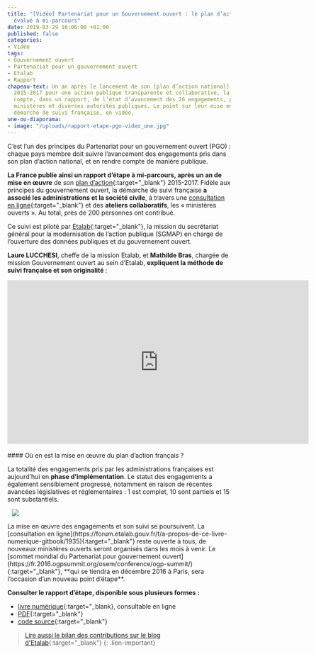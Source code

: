 ```yaml
---
title: "[Vidéo] Partenariat pour un Gouvernement ouvert : le plan d’action français
  évalué à mi-parcours"
date: 2019-03-29 16:06:00 +01:00
published: false
categories:
- Vidéo
tags:
- Gouvernement ouvert
- Partenariat pour un gouvernement ouvert
- Etalab
- Rapport
chapeau-text: Un an après le lancement de son [plan d’action national](http://www.modernisation.gouv.fr/laction-publique-se-transforme/en-ouvrant-les-donnees-publiques/gouvernement-ouvert-la-france-publie-son-plan-daction-national-ogp){:target="-blank"}
  2015-2017 pour une action publique transparente et collaborative, la France rend
  compte, dans un rapport, de l’état d’avancement des 26 engagements, portés par 10
  ministères et diverses autorités publiques. Le point sur leur mise en œuvre et la
  démarche de suivi française, en vidéo.
une-ou-diaporama:
- image: "/uploads/rapport-etape-pgo-video_une.jpg"
---
```


C’est l’un des principes du Partenariat pour un gouvernement ouvert (PGO) : chaque pays membre doit suivre l’avancement des engagements pris dans son plan d’action national, et en rendre compte de manière publique.

**La France publie ainsi un rapport d’étape à mi-parcours, après un an de mise en œuvre** de son [plan d’action](https://www.modernisation.gouv.fr/home/gouvernement-ouvert-la-france-publie-son-plan-daction-national-ogp){:target="_blank"} 2015-2017. Fidèle aux principes du gouvernement ouvert, la démarche de suivi française **a associé les administrations et la société civile**, à travers une [consultation en ligne](https://forum.etalab.gouv.fr/c/gouvernement-ouvert/suivi){:target="_blank"} et des **ateliers collaboratifs**, les « ministères ouverts ». Au total, près de 200 personnes ont contribué.

Ce suivi est piloté par [Etalab](http://www.etalab.gouv.fr/){:target="_blank"}, la mission du secrétariat général pour la modernisation de l’action publique (SGMAP) en charge de l’ouverture des données publiques et du gouvernement ouvert.

**Laure LUCCHESI**, cheffe de la mission Etalab, et **Mathilde Bras**, chargée de mission Gouvernement ouvert au sein d’Etalab, **expliquent la méthode de suivi française et son originalité** :<br>

<iframe frameborder="0" width="680" height="370" src="https://www.dailymotion.com/embed/video/x4lpew3" allowfullscreen allow="autoplay"></iframe>
<br>
<br>
#### Où en est la mise en œuvre du plan d’action français ?

La totalité des engagements pris par les administrations françaises est aujourd’hui en **phase d’implémentation**. Le statut des engagements a également sensiblement progressé, notamment en raison de récentes avancées législatives et réglementaires : 1 est complet, 10 sont partiels et 15 sont substantiels.

<figure class='image-right' style='width: 40%; margin-left: 10px;'><img src="/uploads/couv-final-rapport_autoevaluation_vblogpost-300x267.png"/>
</figure>La mise en œuvre des engagements et son suivi se poursuivent. La [consultation en ligne](https://forum.etalab.gouv.fr/t/a-propos-de-ce-livre-numerique-gitbook/1935){:target="_blank"} reste ouverte à tous, de nouveaux ministères ouverts seront organisés dans les mois à venir. Le [sommet mondial du Partenariat pour gouvernement ouvert](https://fr.2016.ogpsummit.org/osem/conference/ogp-summit/){:target="_blank"}, **qui se tiendra en décembre 2016 à Paris, sera l’occasion d’un nouveau point d’étape**.

**Consulter le rapport d’étape, disponible sous plusieurs formes :**
* [livre numérique](https://suivi-gouvernement-ouvert.etalab.gouv.fr/fr/){:target="_blank}, consultable en ligne
* [PDF](https://suivi-gouvernement-ouvert.etalab.gouv.fr/fr/suivi-plan-ogp-2015-2017_fr.pdf){:target="_blank"}
* [code source](https://framagit.org/etalab/suivi-plan-ogp-2015-2017/blob/master/fr/README.md){:target="_blank"}

> [Lire aussi le bilan des contributions sur le blog d'Etalab](https://www.etalab.gouv.fr/pgo-publication-du-rapport-detape-du-plan-daction-national-2015-2017){:target="_blank"}
{: .lien-important}
